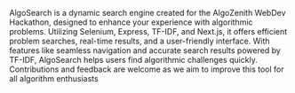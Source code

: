 AlgoSearch is a dynamic search engine created for the AlgoZenith WebDev Hackathon, designed to enhance your experience with algorithmic problems. Utilizing Selenium, Express, TF-IDF, and Next.js, it offers efficient problem searches, real-time results, and a user-friendly interface. With features like seamless navigation and accurate search results powered by TF-IDF, AlgoSearch helps users find algorithmic challenges quickly. Contributions and feedback are welcome as we aim to improve this tool for all algorithm enthusiasts
